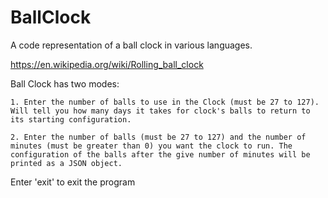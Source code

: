 # BallClock
A code representation of a ball clock in various languages.

https://en.wikipedia.org/wiki/Rolling_ball_clock

Ball Clock has two modes:

	1. Enter the number of balls to use in the Clock (must be 27 to 127). Will tell you how many days it takes for clock's balls to return to its starting configuration.

	2. Enter the number of balls (must be 27 to 127) and the number of minutes (must be greater than 0) you want the clock to run. The configuration of the balls after the give number of minutes will be printed as a JSON object.

Enter 'exit' to exit the program

